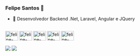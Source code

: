 ### Felipe Santos 👋

- 🔭 Desenvolvedor Backend .Net, Laravel, Angular e JQuery

<!-- <div align="center">
 <a href="https://github.com/felipesantos22">
  <img height="150em" src="https://github-readme-stats.vercel.app/api?username=felipesantos22&show_icons=true&theme=dark&include_all_commits=true&count_private=true"/>
  <img height="150em" src="https://github-readme-stats.vercel.app/api/top-langs/?username=felipesantos22&layout=compact&langs_count=7&theme=dark"/>
</div> -->

<div style="display: inline_block"><br>   
  <img align="center" alt="felipe-CSS" height="30" width="40" src="https://cdn.jsdelivr.net/gh/devicons/devicon@latest/icons/dotnetcore/dotnetcore-original.svg">
  <img align="center" alt="felipe-CSS" height="30" width="40" img src="https://cdn.jsdelivr.net/gh/devicons/devicon@latest/icons/laravel/laravel-original.svg" > 
  <img align="center" alt="felipe-Js" height="30" width="40" src="https://cdn.jsdelivr.net/gh/devicons/devicon@latest/icons/angular/angular-original.svg">     
  <!--<img align="center" alt="felipe-Js" height="30" width="40" src="https://cdn.jsdelivr.net/gh/devicons/devicon@latest/icons/react/react-original-wordmark.svg">-->
  <img align="center" alt="felipe-CSS" height="30" width="40" src="https://cdn.jsdelivr.net/gh/devicons/devicon@latest/icons/microsoftsqlserver/microsoftsqlserver-original.svg">  
  <img align="center" alt="felipe-Js" height="30" width="40" src="https://cdn.jsdelivr.net/gh/devicons/devicon@latest/icons/jquery/jquery-original-wordmark.svg">

</div>   
<div>  
  <br>  
 <!--<a href="https://instagram.com/felipevsantos90" target="_blank"><img src="https://img.shields.io/badge/-Instagram-%23E4405F?style=for-the-badge&logo=instagram&logoColor=white" target="_blank"></a> -->
  <a href = "mailto:felipevs2018@gmail.com"><img src="https://img.shields.io/badge/-Gmail-%23333?style=for-the-badge&logo=gmail&logoColor=white" target="_blank"></a>
  <a href="https://www.linkedin.com/in/felipe-santos90" target="_blank"><img src="https://img.shields.io/badge/-LinkedIn-%230077B5?style=for-the-badge&logo=linkedin&logoColor=white" target="_blank"></a> 
 
  <!--![Snake animation](https://github.com/felipesantos22/felipesantos22/blob/output/github-contribution-grid-snake.svg)-->
 
</div>

